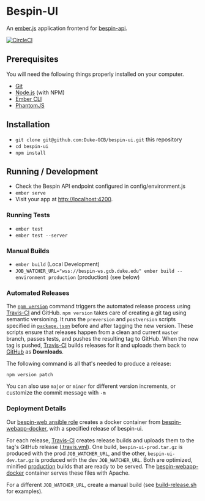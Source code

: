 # Bespin-UI

An [ember.js](http://emberjs.com/) application frontend for [bespin-api](https://github.com/Duke-GCB/bespin-api).

[![CircleCI](https://circleci.com/gh/Duke-GCB/bespin-ui.svg?style=svg)](https://circleci.com/gh/Duke-GCB/bespin-ui)

## Prerequisites

You will need the following things properly installed on your computer.

* [Git](https://git-scm.com/)
* [Node.js](https://nodejs.org/) (with NPM)
* [Ember CLI](https://ember-cli.com/)
* [PhantomJS](http://phantomjs.org/)

## Installation

* `git clone git@github.com:Duke-GCB/bespin-ui.git` this repository
* `cd bespin-ui`
* `npm install`

## Running / Development

* Check the Bespin API endpoint configured in config/environment.js
* `ember serve`
* Visit your app at [http://localhost:4200](http://localhost:4200).

### Running Tests

* `ember test`
* `ember test --server`

### Manual Builds

* `ember build` (Local Development)
* `JOB_WATCHER_URL="wss://bespin-ws.gcb.duke.edu" ember build --environment production` (production) (see below)

### Automated Releases

The [`npm version`](https://docs.npmjs.com/cli/version) command triggers the automated release process using [Travis-CI](https://travis-ci.org/Duke-GCB/bespin-ui) and GitHub. `npm version` takes care of creating a git tag using semantic versioning. It runs the `preversion` and `postversion` scripts specified in  [`package.json`](package.json) before and after tagging the new version. These scripts ensure that releases happen from a clean and current `master` branch, passes tests, and pushes the resulting tag to GitHub. When the new tag is pushed, [Travis-CI](https://travis-ci.org/Duke-GCB/bespin-ui) builds releases for it and uploads them back to [GitHub](https://github.com/duke-gcb/bespin-ui/releases) as **Downloads**.

The following command is all that's needed to produce a release:

```
npm version patch
```

You can also use `major` or `minor` for different version increments, or customize the commit message with `-m`

###  Deployment Details

Our [bespin-web ansible role](https://github.com/Duke-GCB/gcb-ansible-roles/blob/master/bespin_web/tasks/run-server.yml#L22) creates a docker container from [bespin-webapp-docker](https://github.com/Duke-GCB/bespin-webapp-docker), with a specified release of bespin-ui.

For each release, [Travis-CI](https://travis-ci.org/Duke-GCB/bespin-ui) creates release builds and uploads them to the tag's GitHub release ([.travis.yml](.travis.yml)). One build, `bespin-ui-prod.tar.gz` is produced with the prod `JOB_WATCHER_URL`, and the other, `bespin-ui-dev.tar.gz` is produced with the dev `JOB_WATCHER_URL`. Both are optimized, minified [production](https://ember-cli.com/user-guide/#deployments) builds that are ready to be served. The [bespin-webapp-docker](https://github.com/Duke-GCB/bespin-webapp-docker) container serves these files with Apache.

For a different `JOB_WATCHER_URL`, create a manual build (see [build-release.sh](build-release.sh) for examples).

